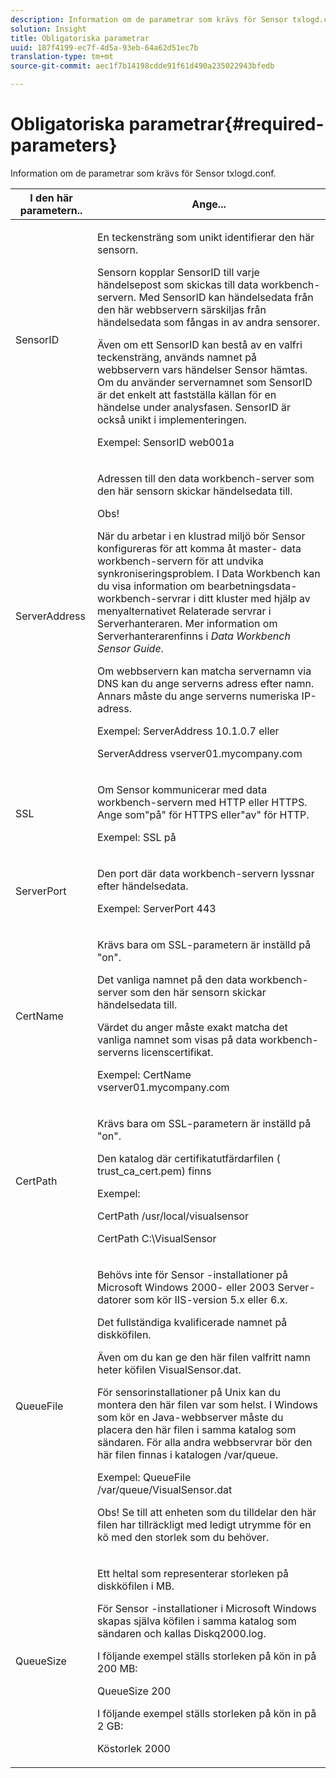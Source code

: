 ```yaml
---
description: Information om de parametrar som krävs för Sensor txlogd.conf.
solution: Insight
title: Obligatoriska parametrar
uuid: 187f4199-ec7f-4d5a-93eb-64a62d51ec7b
translation-type: tm+mt
source-git-commit: aec1f7b14198cdde91f61d490a235022943bfedb

---
```



# Obligatoriska parametrar{#required-parameters}

Information om de parametrar som krävs för Sensor txlogd.conf.

<table id="table_69CFE10A3707403F9793137B128E706A"> 
 <thead> 
  <tr> 
   <th colname="col1" class="entry"> I den här parametern.. </th> 
   <th colname="col2" class="entry"> Ange... </th> 
  </tr> 
 </thead>
 <tbody> 
  <tr> 
   <td colname="col1"> SensorID </td> 
   <td colname="col2"> <p>En teckensträng som unikt identifierar den här <span class="wintitle"> sensorn</span>. </p> <p> <span class="wintitle"> Sensorn</span> kopplar SensorID till varje händelsepost som skickas till <span class="keyword"> data workbench-servern</span>. Med SensorID kan händelsedata från den här webbservern särskiljas från händelsedata som fångas in av andra <span class="wintitle"> sensorer</span>. </p> <p>Även om ett SensorID kan bestå av en valfri teckensträng, används namnet på webbservern vars händelser <span class="wintitle"> Sensor</span> hämtas. Om du använder servernamnet som SensorID är det enkelt att fastställa källan för en händelse under analysfasen. SensorID är också unikt i implementeringen. </p> <p>Exempel: <span class="filepath"> SensorID web001a</span> </p> </td> 
  </tr> 
  <tr> 
   <td colname="col1"> ServerAddress </td> 
   <td colname="col2"> <p>Adressen till den <span class="keyword"> data workbench-server</span> som den här <span class="wintitle"> sensorn</span> skickar händelsedata till. </p> <p>Obs!  <p>När du arbetar i en klustrad miljö bör <span class="wintitle"> Sensor</span> konfigureras för att komma åt master- <span class="keyword"> data workbench-servern</span> för att undvika synkroniseringsproblem. I Data Workbench kan du visa information om bearbetningsdata- <span class="keyword"> workbench-servrar</span> i ditt kluster med hjälp av menyalternativet Relaterade servrar i <span class="wintitle"> Serverhanteraren</span>. Mer information om <span class="wintitle"> Serverhanteraren</span>finns i <i><span class="keyword"> Data Workbench</span><span class="wintitle"> Sensor</span> Guide</i>. </p> <p>Om webbservern kan matcha servernamn via DNS kan du ange serverns adress efter namn. Annars måste du ange serverns numeriska IP-adress. </p> <p>Exempel: <span class="filepath"> ServerAddress 10.1.0.7</span> eller </p> <p> <span class="filepath"> ServerAddress vserver01.mycompany.com</span> </p> </p> </td> 
  </tr> 
  <tr> 
   <td colname="col1"> SSL </td> 
   <td colname="col2"> <p>Om <span class="wintitle"> Sensor</span> kommunicerar med <span class="keyword"> data workbench-servern</span> med HTTP eller HTTPS. Ange som"på" för HTTPS eller"av" för HTTP. </p> <p>Exempel: <span class="filepath"> SSL på</span> </p> </td> 
  </tr> 
  <tr> 
   <td colname="col1"> ServerPort </td> 
   <td colname="col2"> <p>Den port där <span class="keyword"> data workbench-servern</span> lyssnar efter händelsedata. </p> <p>Exempel: <span class="filepath"> ServerPort 443</span> </p> </td> 
  </tr> 
  <tr> 
   <td colname="col1"> CertName </td> 
   <td colname="col2"> <p>Krävs bara om SSL-parametern är inställd på "on". </p> <p>Det vanliga namnet på den <span class="keyword"> data workbench-server</span> som den här <span class="wintitle"> sensorn</span> skickar händelsedata till. </p> <p>Värdet du anger måste exakt matcha det vanliga namnet som visas på <span class="keyword"> data workbench-serverns</span> licenscertifikat. </p> <p>Exempel: <span class="filepath"> CertName vserver01.mycompany.com</span> </p> </td> 
  </tr> 
  <tr> 
   <td colname="col1"> CertPath </td> 
   <td colname="col2"> <p>Krävs bara om SSL-parametern är inställd på "on". </p> <p>Den katalog där certifikatutfärdarfilen (<span class="filepath"> trust_ca_cert.pem</span>) finns </p> <p>Exempel: </p> <p> <span class="filepath"> CertPath /usr/local/visualsensor</span> </p> <p> <span class="filepath"> CertPath C:\VisualSensor</span> </p> </td> 
  </tr> 
  <tr> 
   <td colname="col1"> QueueFile </td> 
   <td colname="col2"> <p>Behövs inte för <span class="wintitle"> Sensor</span> -installationer på Microsoft Windows 2000- eller 2003 Server-datorer som kör IIS-version 5.x eller 6.x. </p> <p>Det fullständiga kvalificerade namnet på diskköfilen. </p> <p>Även om du kan ge den här filen valfritt namn heter köfilen <span class="filepath"> VisualSensor.dat</span>. </p> <p>För <span class="wintitle"> sensorinstallationer</span> på Unix kan du montera den här filen var som helst. I Windows som kör en Java-webbserver måste du placera den här filen i samma katalog som sändaren. För alla andra webbservrar bör den här filen finnas i katalogen /var/queue. </p> <p>Exempel: <span class="filepath"> QueueFile /var/queue/VisualSensor.dat</span> </p> <p> <p>Obs!  Se till att enheten som du tilldelar den här filen har tillräckligt med ledigt utrymme för en kö med den storlek som du behöver. </p> </p> </td> 
  </tr> 
  <tr> 
   <td colname="col1"> QueueSize </td> 
   <td colname="col2"> <p>Ett heltal som representerar storleken på diskköfilen i MB. </p> <p>För <span class="wintitle"> Sensor</span> -installationer i Microsoft Windows skapas själva köfilen i samma katalog som sändaren och kallas <span class="filepath"> Diskq2000.log</span>. </p> <p>I följande exempel ställs storleken på kön in på 200 MB: </p> <p>QueueSize 200 </p> <p>I följande exempel ställs storleken på kön in på 2 GB: </p> <p>Köstorlek 2000 </p> </td> 
  </tr> 
 </tbody> 
</table>

